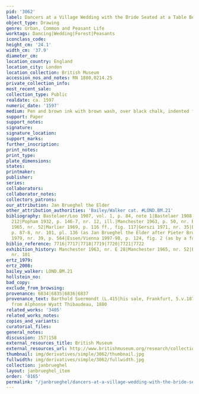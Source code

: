 ```yaml
---
pid: '3062'
label: Dancers at a Village Wedding with the Bride Seated at a Table Beyond
object_type: Drawing
genre: Urban, Common and Peasant Life
worktags: Dancing|Wedding|Forest|Peasants
iconclass_code:
height_cm: '24.1'
width_cm: '37.9'
diameter_cm:
location_country: England
location_city: London
location_collection: British Museum
accession_nos_and_notes: RN 1880,0214.25
private_collection_info:
most_recent_sale:
collection_type: Public
realdate: ca. 1597
numeric_date: '1597'
medium: Pen and brown ink with brown wash, over black chalk, indented for transfer
support: Paper
support_notes:
signature:
signature_location:
support_marks:
further_inscription:
print_notes:
print_type:
plate_dimensions:
states:
printmaker:
publisher:
series:
collaborators:
collaborator_notes:
collectors_patrons:
our_attribution: Jan Brueghel the Elder
other_attribution_authorities: 'Bailey/Walker cat. #LOND.BM.21'
bibliography: Bastelaer/Loo 1907, vol. 1, p. 84, note 1|Bastelaer 1908, p. 65, nr.
  212|Popham 1932, p. 146-7, nr. 12, ill.|Manchester 1963, p. 50, nr. E 28|Manchester
  1965, nr. 52|Marlier 1969, p. 116 ff., fig. 117|Gerszi 1971, nr. 35|Berlin 1975,
  p. 87-8, nr. 101, pl. 136 (as Jan Brueghel the Elder after Pieter Bruegel)|Ertz
  1979, nr. 39, p. 564|Essen/Vienna 1997-98, p. 124, fig. 2 (as by a follower of Brueghel)
biblio_reference: 7716|7717|7718|7719|7720|7721|7722
exhibition_history: Manchester 1963, nr. E 28|Manchester 1965, nr. 52|Berlin 1975,
  nr. 101
ertz_1979:
ertz_2008:
bailey_walker: LOND.BM.21
hollstein_no:
bad_copy:
exclude_from_browsing:
provenance: 6834|6835|6836|6837
provenance_text: Barthold Suermondt (L.415|his sale, Frankfurt, 5.v.1879/30)|purchased
  from Alphonse Wyatt Thibaudeau, 1880
related_works: '3405'
related_works_notes:
copies_and_variants:
curatorial_files:
general_notes:
discussion: 157|158
external_resources_title: British Museum
external_resources_url: http://www.britishmuseum.org/research/collection_online/collection_object_details.aspx
thumbnail: img/derivatives/simple/3062/thumbnail.jpg
fullwidth: img/derivatives/simple/3062/fullwidth.jpg
collection: janbrueghel
layout: janbrueghel_item
order: '0165'
permalink: "/janbrueghel/dancers-at-a-village-wedding-with-the-bride-seated-at-a-table-beyond"
---
```

